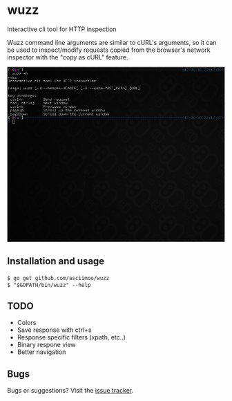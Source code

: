 # wuzz

Interactive cli tool for HTTP inspection

Wuzz command line arguments are similar to cURL's arguments,
so it can be used to inspect/modify requests copied from the
browser's network inspector with the "copy as cURL" feature.

![wuzz screencast](docs/images/screencast.gif)


## Installation and usage

```
$ go get github.com/asciimoo/wuzz
$ "$GOPATH/bin/wuzz" --help
```


## TODO

* Colors
* Save response with ctrl+s
* Response specific filters (xpath, etc..)
* Binary respone view
* Better navigation


## Bugs

Bugs or suggestions? Visit the [issue tracker](https://github.com/asciimoo/wuzz/issues).
